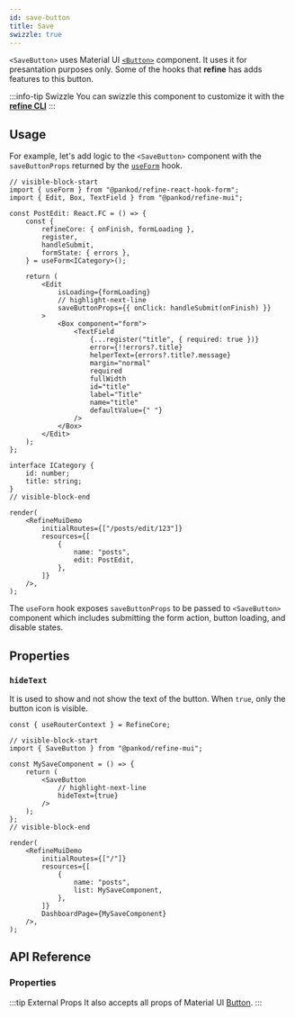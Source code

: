 ```yaml
---
id: save-button
title: Save
swizzle: true
---
```



`<SaveButton>` uses Material UI [`<Button>`](https://mui.com/material-ui/react-button/) component. It uses it for presantation purposes only. Some of the hooks that **refine** has adds features to this button.

:::info-tip Swizzle
You can swizzle this component to customize it with the [**refine CLI**](/docs/packages/documentation/cli)
:::

## Usage

For example, let's add logic to the `<SaveButton>` component with the `saveButtonProps` returned by the [`useForm`](/docs/api-reference/core/hooks/useForm) hook.

```tsx live url=http://localhost:3000/posts previewHeight=340px
// visible-block-start
import { useForm } from "@pankod/refine-react-hook-form";
import { Edit, Box, TextField } from "@pankod/refine-mui";

const PostEdit: React.FC = () => {
    const {
        refineCore: { onFinish, formLoading },
        register,
        handleSubmit,
        formState: { errors },
    } = useForm<ICategory>();

    return (
        <Edit
            isLoading={formLoading}
            // highlight-next-line
            saveButtonProps={{ onClick: handleSubmit(onFinish) }}
        >
            <Box component="form">
                <TextField
                    {...register("title", { required: true })}
                    error={!!errors?.title}
                    helperText={errors?.title?.message}
                    margin="normal"
                    required
                    fullWidth
                    id="title"
                    label="Title"
                    name="title"
                    defaultValue={" "}
                />
            </Box>
        </Edit>
    );
};

interface ICategory {
    id: number;
    title: string;
}
// visible-block-end

render(
    <RefineMuiDemo
        initialRoutes={["/posts/edit/123"]}
        resources={[
            {
                name: "posts",
                edit: PostEdit,
            },
        ]}
    />,
);
```

The `useForm` hook exposes `saveButtonProps` to be passed to `<SaveButton>` component which includes submitting the form action, button loading, and disable states.

## Properties

### `hideText`

It is used to show and not show the text of the button. When `true`, only the button icon is visible.

```tsx live disableScroll previewHeight=120px
const { useRouterContext } = RefineCore;

// visible-block-start
import { SaveButton } from "@pankod/refine-mui";

const MySaveComponent = () => {
    return (
        <SaveButton
            // highlight-next-line
            hideText={true}
        />
    );
};
// visible-block-end

render(
    <RefineMuiDemo
        initialRoutes={["/"]}
        resources={[
            {
                name: "posts",
                list: MySaveComponent,
            },
        ]}
        DashboardPage={MySaveComponent}
    />,
);
```

## API Reference

### Properties

<PropsTable module="@pankod/refine-mui/SaveButton" />

:::tip External Props
It also accepts all props of Material UI [Button](https://mui.com/material-ui/api/button/).
::: 